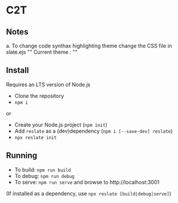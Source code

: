 # C2T

## Notes

a. To change code synthax highlighting theme change the CSS file in slate.ejs "<head>"
Current theme : "<link href="slate/css/vscodedark.css" rel="stylesheet">"

## Install

Requires an LTS version of Node.js

-   Clone the repository
-   `npm i`

or

-   Create your Node.js project (`npm init`)
-   Add `reslate` as a (dev)dependency (`npm i [--save-dev] reslate`)
-   `npx reslate init`

## Running

-   To build: `npm run build`
-   To debug: `npm run debug`
-   To serve: `npm run serve` and browse to http://localhost:3001

(If installed as a dependency, use `npx reslate [build|debug|serve]`)
